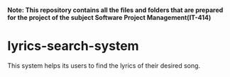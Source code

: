 #### Note: This repository contains all the files and folders that are prepared for the project of the subject Software Project Management(IT-414)

# lyrics-search-system
This system helps its users to find the lyrics of their desired song.
